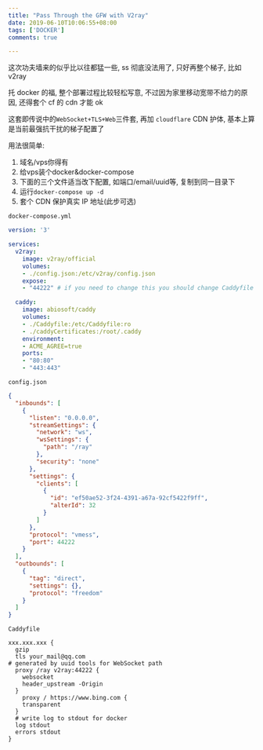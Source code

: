 ```yaml
---
title: "Pass Through the GFW with V2ray"
date: 2019-06-10T10:06:55+08:00
tags: ['DOCKER']
comments: true

---
```


这次功夫墙来的似乎比以往都猛一些, ss 彻底没法用了, 只好再整个梯子, 比如 v2ray

托 docker 的福, 整个部署过程比较轻松写意, 不过因为家里移动宽带不给力的原因, 还得套个 cf 的 cdn 才能 ok

这套即传说中的`WebSocket+TLS+Web`三件套, 再加 `cloudflare` CDN 护体, 基本上算是当前最强抗干扰的梯子配置了

用法很简单:

1. 域名/vps你得有
2. 给vps装个docker&docker-compose
3. 下面的三个文件适当改下配置, 如端口/email/uuid等, 复制到同一目录下
4. 运行`docker-compose up -d`
5. 套个 CDN 保护真实 IP 地址(此步可选)

`docker-compose.yml`

```yml
version: '3'

services:
  v2ray:
    image: v2ray/official
    volumes:
    - ./config.json:/etc/v2ray/config.json
    expose:
    - "44222" # if you need to change this you should change Caddyfile as well

  caddy:
    image: abiosoft/caddy
    volumes:
    - ./Caddyfile:/etc/Caddyfile:ro
    - ./caddyCertificates:/root/.caddy
    environment:
    - ACME_AGREE=true
    ports:
    - "80:80"
    - "443:443"
```

`config.json`

```json
{
  "inbounds": [
    {
      "listen": "0.0.0.0",
      "streamSettings": {
        "network": "ws",
        "wsSettings": {
          "path": "/ray"
        },
        "security": "none"
      },
      "settings": {
        "clients": [
          {
            "id": "ef50ae52-3f24-4391-a67a-92cf5422f9ff",
            "alterId": 32
          }
        ]
      },
      "protocol": "vmess",
      "port": 44222
    }
  ],
  "outbounds": [
    {
      "tag": "direct",
      "settings": {},
      "protocol": "freedom"
    }
  ]
}
```

`Caddyfile`

```shell
xxx.xxx.xxx {
  gzip
  tls your_mail@qq.com
# generated by uuid tools for WebSocket path
  proxy /ray v2ray:44222 {
    websocket
    header_upstream -Origin
  }
    proxy / https://www.bing.com {
    transparent
  }
  # write log to stdout for docker
  log stdout
  errors stdout
}
```
